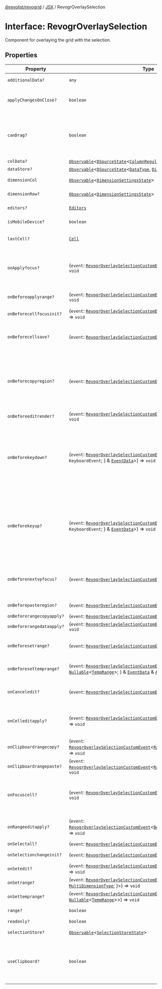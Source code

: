 [@revolist/revogrid](README.md) / [JSX](Namespace.JSX.md) / RevogrOverlaySelection

# Interface: RevogrOverlaySelection

Component for overlaying the grid with the selection.

## Properties

| Property | Type | Description | Defined in |
| ------ | ------ | ------ | ------ |
| `additionalData?` | `any` | Additional data to pass to renderer. | [src/components.d.ts:1962](https://github.com/revolist/revogrid/blob/69d5bd9cb55a69f54242342681dca616def73994/src/components.d.ts#L1962) |
| `applyChangesOnClose?` | `boolean` | If true applys changes when cell closes if not Escape. | [src/components.d.ts:1966](https://github.com/revolist/revogrid/blob/69d5bd9cb55a69f54242342681dca616def73994/src/components.d.ts#L1966) |
| `canDrag?` | `boolean` | Enable revogr-order-editor component (read more in revogr-order-editor component). Allows D&D. | [src/components.d.ts:1970](https://github.com/revolist/revogrid/blob/69d5bd9cb55a69f54242342681dca616def73994/src/components.d.ts#L1970) |
| `colData?` | [`Observable`](TypeAlias.Observable.md)\<[`DSourceState`](TypeAlias.DSourceState.md)\<[`ColumnRegular`](Interface.ColumnRegular.md), [`DimensionCols`](TypeAlias.DimensionCols.md)\>\> | Column data store. | [src/components.d.ts:1974](https://github.com/revolist/revogrid/blob/69d5bd9cb55a69f54242342681dca616def73994/src/components.d.ts#L1974) |
| `dataStore?` | [`Observable`](TypeAlias.Observable.md)\<[`DSourceState`](TypeAlias.DSourceState.md)\<[`DataType`](TypeAlias.DataType.md), [`DimensionRows`](TypeAlias.DimensionRows.md)\>\> | Row data store. | [src/components.d.ts:1978](https://github.com/revolist/revogrid/blob/69d5bd9cb55a69f54242342681dca616def73994/src/components.d.ts#L1978) |
| `dimensionCol` | [`Observable`](TypeAlias.Observable.md)\<[`DimensionSettingsState`](Interface.DimensionSettingsState.md)\> | Dimension settings X. | [src/components.d.ts:1982](https://github.com/revolist/revogrid/blob/69d5bd9cb55a69f54242342681dca616def73994/src/components.d.ts#L1982) |
| `dimensionRow?` | [`Observable`](TypeAlias.Observable.md)\<[`DimensionSettingsState`](Interface.DimensionSettingsState.md)\> | Dimension settings Y. | [src/components.d.ts:1986](https://github.com/revolist/revogrid/blob/69d5bd9cb55a69f54242342681dca616def73994/src/components.d.ts#L1986) |
| `editors?` | [`Editors`](TypeAlias.Editors.md) | Custom editors register. | [src/components.d.ts:1990](https://github.com/revolist/revogrid/blob/69d5bd9cb55a69f54242342681dca616def73994/src/components.d.ts#L1990) |
| `isMobileDevice?` | `boolean` | Is mobile view mode. | [src/components.d.ts:1994](https://github.com/revolist/revogrid/blob/69d5bd9cb55a69f54242342681dca616def73994/src/components.d.ts#L1994) |
| `lastCell?` | [`Cell`](Interface.Cell.md) | Last real coordinates positions + 1. | [src/components.d.ts:1998](https://github.com/revolist/revogrid/blob/69d5bd9cb55a69f54242342681dca616def73994/src/components.d.ts#L1998) |
| `onApplyfocus?` | (`event`: [`RevogrOverlaySelectionCustomEvent`](Interface.RevogrOverlaySelectionCustomEvent.md)\<[`FocusRenderEvent`](Interface.FocusRenderEvent.md)\>) => `void` | Before cell get focused. To prevent the default behavior of applying the edit data, you can call `e.preventDefault()`. | [src/components.d.ts:2002](https://github.com/revolist/revogrid/blob/69d5bd9cb55a69f54242342681dca616def73994/src/components.d.ts#L2002) |
| `onBeforeapplyrange?` | (`event`: [`RevogrOverlaySelectionCustomEvent`](Interface.RevogrOverlaySelectionCustomEvent.md)\<[`FocusRenderEvent`](Interface.FocusRenderEvent.md)\>) => `void` | Before range applied. First step in triggerRangeEvent. | [src/components.d.ts:2006](https://github.com/revolist/revogrid/blob/69d5bd9cb55a69f54242342681dca616def73994/src/components.d.ts#L2006) |
| `onBeforecellfocusinit?` | (`event`: [`RevogrOverlaySelectionCustomEvent`](Interface.RevogrOverlaySelectionCustomEvent.md)\<[`BeforeSaveDataDetails`](TypeAlias.BeforeSaveDataDetails.md)\>) => `void` | Before cell focus. | [src/components.d.ts:2010](https://github.com/revolist/revogrid/blob/69d5bd9cb55a69f54242342681dca616def73994/src/components.d.ts#L2010) |
| `onBeforecellsave?` | (`event`: [`RevogrOverlaySelectionCustomEvent`](Interface.RevogrOverlaySelectionCustomEvent.md)\<`any`\>) => `void` | Runs before cell save. Can be used to override or cancel original save. | [src/components.d.ts:2014](https://github.com/revolist/revogrid/blob/69d5bd9cb55a69f54242342681dca616def73994/src/components.d.ts#L2014) |
| `onBeforecopyregion?` | (`event`: [`RevogrOverlaySelectionCustomEvent`](Interface.RevogrOverlaySelectionCustomEvent.md)\<`any`\>) => `void` | Before clipboard copy happened. Validate data before copy. To prevent the default behavior of editing data and use your own implementation, call `e.preventDefault()`. | [src/components.d.ts:2018](https://github.com/revolist/revogrid/blob/69d5bd9cb55a69f54242342681dca616def73994/src/components.d.ts#L2018) |
| `onBeforeeditrender?` | (`event`: [`RevogrOverlaySelectionCustomEvent`](Interface.RevogrOverlaySelectionCustomEvent.md)\<[`FocusRenderEvent`](Interface.FocusRenderEvent.md)\>) => `void` | Before editor render. | [src/components.d.ts:2022](https://github.com/revolist/revogrid/blob/69d5bd9cb55a69f54242342681dca616def73994/src/components.d.ts#L2022) |
| `onBeforekeydown?` | (`event`: [`RevogrOverlaySelectionCustomEvent`](Interface.RevogrOverlaySelectionCustomEvent.md)\<\{ `original`: `KeyboardEvent`; \} & [`EventData`](TypeAlias.EventData.md)\>) => `void` | Before key up event proxy, used to prevent key up trigger. If you have some custom behaviour event, use this event to check if it wasn't processed by internal logic. Call preventDefault(). | [src/components.d.ts:2026](https://github.com/revolist/revogrid/blob/69d5bd9cb55a69f54242342681dca616def73994/src/components.d.ts#L2026) |
| `onBeforekeyup?` | (`event`: [`RevogrOverlaySelectionCustomEvent`](Interface.RevogrOverlaySelectionCustomEvent.md)\<\{ `original`: `KeyboardEvent`; \} & [`EventData`](TypeAlias.EventData.md)\>) => `void` | Before key down event proxy, used to prevent key down trigger. If you have some custom behaviour event, use this event to check if it wasn't processed by internal logic. Call preventDefault(). | [src/components.d.ts:2030](https://github.com/revolist/revogrid/blob/69d5bd9cb55a69f54242342681dca616def73994/src/components.d.ts#L2030) |
| `onBeforenextvpfocus?` | (`event`: [`RevogrOverlaySelectionCustomEvent`](Interface.RevogrOverlaySelectionCustomEvent.md)\<[`Cell`](Interface.Cell.md)\>) => `void` | Fired when change of viewport happens. Usually when we switch between pinned regions. | [src/components.d.ts:2034](https://github.com/revolist/revogrid/blob/69d5bd9cb55a69f54242342681dca616def73994/src/components.d.ts#L2034) |
| `onBeforepasteregion?` | (`event`: [`RevogrOverlaySelectionCustomEvent`](Interface.RevogrOverlaySelectionCustomEvent.md)\<`any`\>) => `void` | Before region paste happened. | [src/components.d.ts:2038](https://github.com/revolist/revogrid/blob/69d5bd9cb55a69f54242342681dca616def73994/src/components.d.ts#L2038) |
| `onBeforerangecopyapply?` | (`event`: [`RevogrOverlaySelectionCustomEvent`](Interface.RevogrOverlaySelectionCustomEvent.md)\<[`ChangedRange`](TypeAlias.ChangedRange.md)\>) => `void` | Before range copy. | [src/components.d.ts:2042](https://github.com/revolist/revogrid/blob/69d5bd9cb55a69f54242342681dca616def73994/src/components.d.ts#L2042) |
| `onBeforerangedataapply?` | (`event`: [`RevogrOverlaySelectionCustomEvent`](Interface.RevogrOverlaySelectionCustomEvent.md)\<[`FocusRenderEvent`](Interface.FocusRenderEvent.md)\>) => `void` | Range data apply. | [src/components.d.ts:2046](https://github.com/revolist/revogrid/blob/69d5bd9cb55a69f54242342681dca616def73994/src/components.d.ts#L2046) |
| `onBeforesetrange?` | (`event`: [`RevogrOverlaySelectionCustomEvent`](Interface.RevogrOverlaySelectionCustomEvent.md)\<`any`\>) => `void` | Before range selection applied. Second step in triggerRangeEvent. | [src/components.d.ts:2050](https://github.com/revolist/revogrid/blob/69d5bd9cb55a69f54242342681dca616def73994/src/components.d.ts#L2050) |
| `onBeforesettemprange?` | (`event`: [`RevogrOverlaySelectionCustomEvent`](Interface.RevogrOverlaySelectionCustomEvent.md)\<\{ `tempRange`: `null` \| [`Nullable`](TypeAlias.Nullable.md)\<[`TempRange`](TypeAlias.TempRange.md)\>; \} & [`EventData`](TypeAlias.EventData.md) & [`AllDimensionType`](Interface.AllDimensionType.md)\>) => `void` | Before set temp range area during autofill. | [src/components.d.ts:2054](https://github.com/revolist/revogrid/blob/69d5bd9cb55a69f54242342681dca616def73994/src/components.d.ts#L2054) |
| `onCanceledit?` | (`event`: [`RevogrOverlaySelectionCustomEvent`](Interface.RevogrOverlaySelectionCustomEvent.md)\<`any`\>) => `void` | Used for editors support when editor close requested. | [src/components.d.ts:2058](https://github.com/revolist/revogrid/blob/69d5bd9cb55a69f54242342681dca616def73994/src/components.d.ts#L2058) |
| `onCelleditapply?` | (`event`: [`RevogrOverlaySelectionCustomEvent`](Interface.RevogrOverlaySelectionCustomEvent.md)\<[`BeforeSaveDataDetails`](TypeAlias.BeforeSaveDataDetails.md)\>) => `void` | Cell edit apply to the data source. Triggers datasource edit on the root level. | [src/components.d.ts:2062](https://github.com/revolist/revogrid/blob/69d5bd9cb55a69f54242342681dca616def73994/src/components.d.ts#L2062) |
| `onClipboardrangecopy?` | (`event`: [`RevogrOverlaySelectionCustomEvent`](Interface.RevogrOverlaySelectionCustomEvent.md)\<[`RangeClipboardCopyEventProps`](TypeAlias.RangeClipboardCopyEventProps.md)\>) => `void` | Range copy. | [src/components.d.ts:2066](https://github.com/revolist/revogrid/blob/69d5bd9cb55a69f54242342681dca616def73994/src/components.d.ts#L2066) |
| `onClipboardrangepaste?` | (`event`: [`RevogrOverlaySelectionCustomEvent`](Interface.RevogrOverlaySelectionCustomEvent.md)\<[`RangeClipboardPasteEvent`](TypeAlias.RangeClipboardPasteEvent.md)\>) => `void` | Range paste event. | [src/components.d.ts:2070](https://github.com/revolist/revogrid/blob/69d5bd9cb55a69f54242342681dca616def73994/src/components.d.ts#L2070) |
| `onFocuscell?` | (`event`: [`RevogrOverlaySelectionCustomEvent`](Interface.RevogrOverlaySelectionCustomEvent.md)\<[`ApplyFocusEvent`](Interface.ApplyFocusEvent.md)\>) => `void` | Cell get focused. To prevent the default behavior of applying the edit data, you can call `e.preventDefault()`. | [src/components.d.ts:2074](https://github.com/revolist/revogrid/blob/69d5bd9cb55a69f54242342681dca616def73994/src/components.d.ts#L2074) |
| `onRangeeditapply?` | (`event`: [`RevogrOverlaySelectionCustomEvent`](Interface.RevogrOverlaySelectionCustomEvent.md)\<[`BeforeRangeSaveDataDetails`](TypeAlias.BeforeRangeSaveDataDetails.md)\>) => `void` | Range data apply. Triggers datasource edit on the root level. | [src/components.d.ts:2078](https://github.com/revolist/revogrid/blob/69d5bd9cb55a69f54242342681dca616def73994/src/components.d.ts#L2078) |
| `onSelectall?` | (`event`: [`RevogrOverlaySelectionCustomEvent`](Interface.RevogrOverlaySelectionCustomEvent.md)\<`any`\>) => `void` | Select all. | [src/components.d.ts:2082](https://github.com/revolist/revogrid/blob/69d5bd9cb55a69f54242342681dca616def73994/src/components.d.ts#L2082) |
| `onSelectionchangeinit?` | (`event`: [`RevogrOverlaySelectionCustomEvent`](Interface.RevogrOverlaySelectionCustomEvent.md)\<[`ChangedRange`](TypeAlias.ChangedRange.md)\>) => `void` | Selection range changed. | [src/components.d.ts:2086](https://github.com/revolist/revogrid/blob/69d5bd9cb55a69f54242342681dca616def73994/src/components.d.ts#L2086) |
| `onSetedit?` | (`event`: [`RevogrOverlaySelectionCustomEvent`](Interface.RevogrOverlaySelectionCustomEvent.md)\<[`BeforeSaveDataDetails`](TypeAlias.BeforeSaveDataDetails.md)\>) => `void` | Set edit cell. | [src/components.d.ts:2090](https://github.com/revolist/revogrid/blob/69d5bd9cb55a69f54242342681dca616def73994/src/components.d.ts#L2090) |
| `onSetrange?` | (`event`: [`RevogrOverlaySelectionCustomEvent`](Interface.RevogrOverlaySelectionCustomEvent.md)\<[`RangeArea`](TypeAlias.RangeArea.md) & \{ `type`: [`MultiDimensionType`](TypeAlias.MultiDimensionType.md); \}\>) => `void` | Set range. | [src/components.d.ts:2094](https://github.com/revolist/revogrid/blob/69d5bd9cb55a69f54242342681dca616def73994/src/components.d.ts#L2094) |
| `onSettemprange?` | (`event`: [`RevogrOverlaySelectionCustomEvent`](Interface.RevogrOverlaySelectionCustomEvent.md)\<`null` \| [`Nullable`](TypeAlias.Nullable.md)\<[`TempRange`](TypeAlias.TempRange.md)\>\>) => `void` | Set temp range area during autofill. | [src/components.d.ts:2098](https://github.com/revolist/revogrid/blob/69d5bd9cb55a69f54242342681dca616def73994/src/components.d.ts#L2098) |
| `range?` | `boolean` | Range selection allowed. | [src/components.d.ts:2102](https://github.com/revolist/revogrid/blob/69d5bd9cb55a69f54242342681dca616def73994/src/components.d.ts#L2102) |
| `readonly?` | `boolean` | Readonly mode. | [src/components.d.ts:2106](https://github.com/revolist/revogrid/blob/69d5bd9cb55a69f54242342681dca616def73994/src/components.d.ts#L2106) |
| `selectionStore?` | [`Observable`](TypeAlias.Observable.md)\<[`SelectionStoreState`](TypeAlias.SelectionStoreState.md)\> | Selection, range, focus. | [src/components.d.ts:2110](https://github.com/revolist/revogrid/blob/69d5bd9cb55a69f54242342681dca616def73994/src/components.d.ts#L2110) |
| `useClipboard?` | `boolean` | Enable revogr-clipboard component (read more in revogr-clipboard component). Allows copy/paste. | [src/components.d.ts:2114](https://github.com/revolist/revogrid/blob/69d5bd9cb55a69f54242342681dca616def73994/src/components.d.ts#L2114) |
